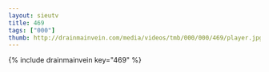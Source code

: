 ```yaml
--- 
layout: sieutv
title: 469
tags: ["000"]
thumb: http://drainmainvein.com/media/videos/tmb/000/000/469/player.jpg
---
```

{% include drainmainvein key="469" %} 
